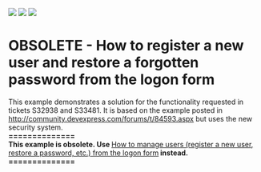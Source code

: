 <!-- default badges list -->
![](https://img.shields.io/endpoint?url=https://codecentral.devexpress.com/api/v1/VersionRange/134576459/11.2.11%2B)
[![](https://img.shields.io/badge/Open_in_DevExpress_Support_Center-FF7200?style=flat-square&logo=DevExpress&logoColor=white)](https://supportcenter.devexpress.com/ticket/details/E4032)
[![](https://img.shields.io/badge/📖_How_to_use_DevExpress_Examples-e9f6fc?style=flat-square)](https://docs.devexpress.com/GeneralInformation/403183)
<!-- default badges end -->
# OBSOLETE - How to register a new user and restore a forgotten password from the logon form


<p>This example demonstrates a solution for the functionality requested in tickets S32938 and S33481. It is based on the example posted in <u><a href="http://community.devexpress.com/forums/t/84593.aspx">http://community.devexpress.com/forums/t/84593.aspx</a></u> but uses the new security system.<br />
<strong>==============</strong><strong><br />
Th</strong><strong>is example is </strong><strong>obsol</strong><strong>ete. Use </strong><a href="https://www.devexpress.com/Support/Center/p/E4037">How to manage users (register a new user, restore a password, etc.) from the logon form</a><strong> instead.</strong><strong><br />
==============</strong></p>

<br/>


